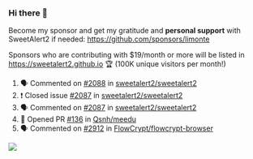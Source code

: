 ### Hi there 👋

Become my sponsor and get my gratitude and **personal support** with SweetAlert2 if needed: https://github.com/sponsors/limonte

Sponsors who are contributing with $19/month or more will be listed in https://sweetalert2.github.io 🏆 (100K unique visitors per month!)

<!--START_SECTION:activity-->
1. 🗣 Commented on [#2088](https://github.com/sweetalert2/sweetalert2/issues/2088) in [sweetalert2/sweetalert2](https://github.com/sweetalert2/sweetalert2)
2. ❗️ Closed issue [#2087](https://github.com/sweetalert2/sweetalert2/issues/2087) in [sweetalert2/sweetalert2](https://github.com/sweetalert2/sweetalert2)
3. 🗣 Commented on [#2087](https://github.com/sweetalert2/sweetalert2/issues/2087) in [sweetalert2/sweetalert2](https://github.com/sweetalert2/sweetalert2)
4. 💪 Opened PR [#136](https://github.com/Qsnh/meedu/pull/136) in [Qsnh/meedu](https://github.com/Qsnh/meedu)
5. 🗣 Commented on [#2912](https://github.com/FlowCrypt/flowcrypt-browser/issues/2912) in [FlowCrypt/flowcrypt-browser](https://github.com/FlowCrypt/flowcrypt-browser)
<!--END_SECTION:activity-->

![](https://github-readme-stats.vercel.app/api?username=limonte&theme=vue&show_icons=true)
